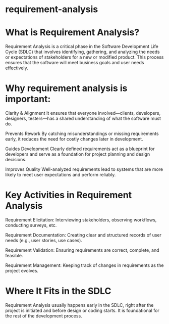 # requirement-analysis

# What is Requirement Analysis?
Requirement Analysis is a critical phase in the Software Development Life Cycle (SDLC) that involves identifying, gathering, and analyzing the needs or expectations of stakeholders for a new or modified product. This process ensures that the software will meet business goals and user needs effectively.

# Why requirement analysis is important:
Clarity & Alignment
It ensures that everyone involved—clients, developers, designers, testers—has a shared understanding of what the software must do.

Prevents Rework
By catching misunderstandings or missing requirements early, it reduces the need for costly changes later in development.

Guides Development
Clearly defined requirements act as a blueprint for developers and serve as a foundation for project planning and design decisions.

Improves Quality
Well-analyzed requirements lead to systems that are more likely to meet user expectations and perform reliably.

# Key Activities in Requirement Analysis
Requirement Elicitation: Interviewing stakeholders, observing workflows, conducting surveys, etc.

Requirement Documentation: Creating clear and structured records of user needs (e.g., user stories, use cases).

Requirement Validation: Ensuring requirements are correct, complete, and feasible.

Requirement Management: Keeping track of changes in requirements as the project evolves.

# Where It Fits in the SDLC
Requirement Analysis usually happens early in the SDLC, right after the project is initiated and before design or coding starts. It is foundational for the rest of the development process.
